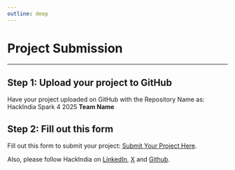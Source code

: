 ```yaml
---
outline: deep
---
```


# Project Submission

***

## Step 1: Upload your project to GitHub

Have your project uploaded on GitHub with the Repository Name as: HackIndia Spark 4 2025 **Team Name**

## Step 2: Fill out this form

Fill out this form to submit your project: [Submit Your Project Here](https://forms.office.com/r/XJTUi7mDK4).

Also, please follow HackIndia on [LinkedIn](https://www.linkedin.com/company/hackindiaxyz), [X](https://x.com/HackIndiaXYZ) and [Github](https://github.com/HackIndiaXYZ).

